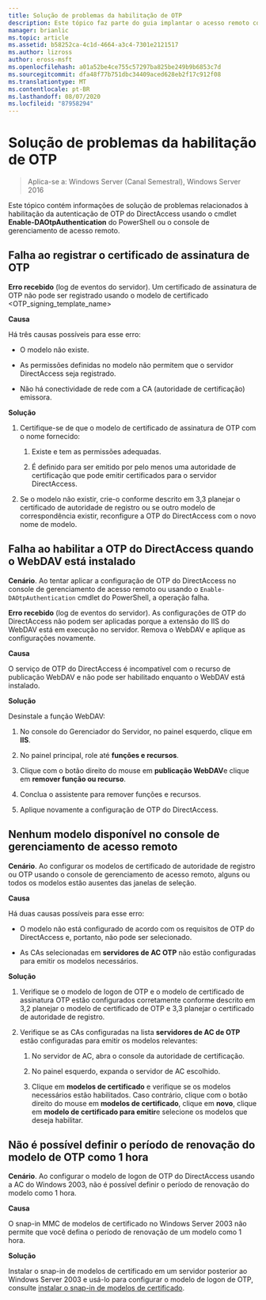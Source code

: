 ```yaml
---
title: Solução de problemas da habilitação de OTP
description: Este tópico faz parte do guia implantar o acesso remoto com autenticação OTP no Windows Server 2016.
manager: brianlic
ms.topic: article
ms.assetid: b58252ca-4c1d-4664-a3c4-7301e2121517
ms.author: lizross
author: eross-msft
ms.openlocfilehash: a01a52be4ce755c57297ba825be249b9b6853c7d
ms.sourcegitcommit: dfa48f77b751dbc34409aced628eb2f17c912f08
ms.translationtype: MT
ms.contentlocale: pt-BR
ms.lasthandoff: 08/07/2020
ms.locfileid: "87958294"
---
```

# <a name="troubleshooting-enabling-otp"></a>Solução de problemas da habilitação de OTP

>Aplica-se a: Windows Server (Canal Semestral), Windows Server 2016

Este tópico contém informações de solução de problemas relacionados à habilitação da autenticação de OTP do DirectAccess usando o cmdlet **Enable-DAOtpAuthentication** do PowerShell ou o console de gerenciamento de acesso remoto.

## <a name="failed-to-enroll-the-otp-signing-certificate"></a>Falha ao registrar o certificado de assinatura de OTP
**Erro recebido** (log de eventos do servidor). Um certificado de assinatura de OTP não pode ser registrado usando o modelo de certificado <OTP_signing_template_name>

**Causa**

Há três causas possíveis para esse erro:

-   O modelo não existe.

-   As permissões definidas no modelo não permitem que o servidor DirectAccess seja registrado.

-   Não há conectividade de rede com a CA (autoridade de certificação) emissora.

**Solução**

1.  Certifique-se de que o modelo de certificado de assinatura de OTP com o nome fornecido:

    1.  Existe e tem as permissões adequadas.

    2.  É definido para ser emitido por pelo menos uma autoridade de certificação que pode emitir certificados para o servidor DirectAccess.

2.  Se o modelo não existir, crie-o conforme descrito em 3,3 planejar o certificado de autoridade de registro ou se outro modelo de correspondência existir, reconfigure a OTP do DirectAccess com o novo nome de modelo.

## <a name="failed-to-enable-directaccess-otp-when-webdav-is-installed"></a>Falha ao habilitar a OTP do DirectAccess quando o WebDAV está instalado
**Cenário**. Ao tentar aplicar a configuração de OTP do DirectAccess no console de gerenciamento de acesso remoto ou usando o `Enable-DAOtpAuthentication` cmdlet do PowerShell, a operação falha.

**Erro recebido** (log de eventos do servidor). As configurações de OTP do DirectAccess não podem ser aplicadas porque a extensão do IIS do WebDAV está em execução no servidor. Remova o WebDAV e aplique as configurações novamente.

**Causa**

O serviço de OTP do DirectAccess é incompatível com o recurso de publicação WebDAV e não pode ser habilitado enquanto o WebDAV está instalado.

**Solução**

Desinstale a função WebDAV:

1.  No console do Gerenciador do Servidor, no painel esquerdo, clique em **IIS**.

2.  No painel principal, role até **funções e recursos**.

3.  Clique com o botão direito do mouse em **publicação WebDAV**e clique em **remover função ou recurso**.

4.  Conclua o assistente para remover funções e recursos.

5.  Aplique novamente a configuração de OTP do DirectAccess.

## <a name="no-templates-available-in-the-remote-access-management-console"></a>Nenhum modelo disponível no console de gerenciamento de acesso remoto
**Cenário**. Ao configurar os modelos de certificado de autoridade de registro ou OTP usando o console de gerenciamento de acesso remoto, alguns ou todos os modelos estão ausentes das janelas de seleção.

**Causa**

Há duas causas possíveis para esse erro:

-   O modelo não está configurado de acordo com os requisitos de OTP do DirectAccess e, portanto, não pode ser selecionado.

-   As CAs selecionadas em **servidores de AC OTP** não estão configuradas para emitir os modelos necessários.

**Solução**

1.  Verifique se o modelo de logon de OTP e o modelo de certificado de assinatura OTP estão configurados corretamente conforme descrito em 3,2 planejar o modelo de certificado de OTP e 3,3 planejar o certificado de autoridade de registro.

2.  Verifique se as CAs configuradas na lista **servidores de AC de OTP** estão configuradas para emitir os modelos relevantes:

    1.  No servidor de AC, abra o console da autoridade de certificação.

    2.  No painel esquerdo, expanda o servidor de AC escolhido.

    3.  Clique em **modelos de certificado** e verifique se os modelos necessários estão habilitados. Caso contrário, clique com o botão direito do mouse em **modelos de certificado**, clique em **novo**, clique em **modelo de certificado para emitir**e selecione os modelos que deseja habilitar.

## <a name="cannot-set-renewal-period-of-otp-template-to-1-hour"></a>Não é possível definir o período de renovação do modelo de OTP como 1 hora
**Cenário**. Ao configurar o modelo de logon de OTP do DirectAccess usando a AC do Windows 2003, não é possível definir o período de renovação do modelo como 1 hora.

**Causa**

O snap-in MMC de modelos de certificado no Windows Server 2003 não permite que você defina o período de renovação de um modelo como 1 hora.

**Solução**

Instalar o snap-in de modelos de certificado em um servidor posterior ao Windows Server 2003 e usá-lo para configurar o modelo de logon de OTP, consulte [instalar o snap-in de modelos de certificado](/previous-versions/windows/it-pro/windows-server-2008-R2-and-2008/cc732445(v=ws.11)).


